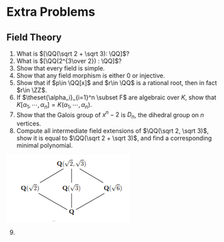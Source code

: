 # Extra Problems

## Field Theory

1. What is $[\QQ(\sqrt 2 + \sqrt 3): \QQ]$?
2. What is $[\QQ(2^{3\over 2}) : \QQ]$?
3. Show that every field is simple.
4. Show that any field morphism is either 0 or injective.
5. Show that if $p\in \QQ[x]$ and $r\in \QQ$ is a rational root, then in fact $r\in \ZZ$.
6. If $\theset{\alpha_i}_{i=1}^n \subset F$ are algebraic over $K$, show that $K[\alpha_1, \cdots, \alpha_n] = K(\alpha_1, \cdots, \alpha_n)$.
7. Show that the Galois group of $x^n - 2$ is $D_n$, the dihedral group on $n$ vertices.
8. Compute all intermediate field extensions of $\QQ(\sqrt 2, \sqrt 3)$, show it is equal to $\QQ(\sqrt 2 + \sqrt 3)$, and find a corresponding minimal polynomial.
 
  ![](figures/image_2020-06-01-20-56-35.png)

9.

